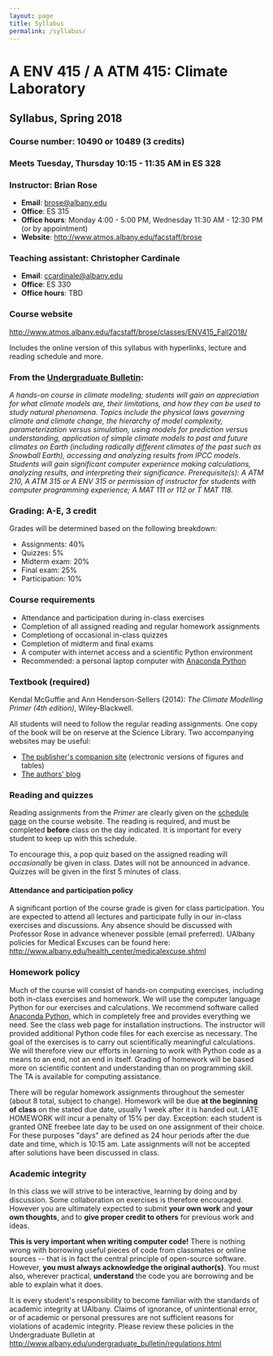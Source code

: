 ```yaml
---
layout: page
title: Syllabus
permalink: /syllabus/
---
```

# A ENV 415 / A ATM 415: Climate Laboratory

## Syllabus, Spring 2018

### Course number: 10490 or 10489  (3 credits)

### Meets Tuesday, Thursday 10:15 - 11:35 AM in ES 328

### Instructor: Brian Rose

- **Email**: <brose@albany.edu>
- **Office**: ES 315
- **Office hours**: Monday 4:00 - 5:00 PM, Wednesday 11:30 AM - 12:30 PM (or by appointment)
- **Website**: <http://www.atmos.albany.edu/facstaff/brose>

### Teaching assistant: Christopher Cardinale

- **Email**: <ccardinale@albany.edu>
- **Office**: ES 330
- **Office hours**: TBD

### Course website

<http://www.atmos.albany.edu/facstaff/brose/classes/ENV415_Fall2018/>

Includes the online version of this syllabus with hyperlinks, lecture and reading schedule and more.


### From the [Undergraduate Bulletin](http://www.albany.edu/undergraduate_bulletin/a_env.html):

*A hands-on course in climate modeling; students will gain an appreciation for what climate models are, their limitations, and how they can be used to study natural phenomena. Topics include the physical laws governing climate and climate change, the hierarchy of model complexity, parameterization versus simulation, using models for prediction versus understanding, application of simple climate models to past and future climates on Earth (including radically different climates of the past such as Snowball Earth), accessing and analyzing results from IPCC models. Students will gain significant computer experience making calculations, analyzing results, and interpreting their significance. Prerequisite(s): A ATM 210, A ATM 315 or A ENV 315 or permission of instructor for students with computer programming experience; A MAT 111 or 112 or T MAT 118.*


### Grading: A-E, 3 credit

Grades will be determined based on the following breakdown:

- Assignments: 40%
- Quizzes: 5%
- Midterm exam: 20%
- Final exam: 25%
- Participation: 10%


### Course requirements

- Attendance and participation during in-class exercises
- Completion of all assigned reading and regular homework assignments
- Completiong of occasional in-class quizzes
- Completion of midterm and final exams- A computer with internet access and a scientific Python environment- Recommended: a personal laptop computer with [Anaconda Python](https://www.continuum.io/downloads)

### Textbook (required)

Kendal McGuffie and Ann Henderson-Sellers (2014): *The Climate Modelling Primer (4th edition)*, Wiley-Blackwell.

All students will need to follow the regular reading assignments. One copy of the book will be on reserve at the Science Library. Two accompanying websites may be useful:

- [The publisher's companion site](http://www.wiley.com/go/mcguffie/climatemodellingprimer) (electronic versions of figures and tables)
- [The authors' blog](http://www.climatemodellingprimer.net)


### Reading and quizzes

Reading assignments from the *Primer* are clearly given on the [schedule page](http://www.atmos.albany.edu/facstaff/brose/classes/ENV415_Fall2016/schedule.html) on the course website. The reading is required, and must be completed **before** class on the day indicated. It is important for every student to keep up with this schedule.

To encourage this, a pop quiz based on the assigned reading will *occasionally* be given in class. Dates will not be announced in advance. Quizzes will be given in the first 5 minutes of class.  

#### Attendance and participation policy

A significant portion of the course grade is given for class participation.
You are expected to attend all lectures and participate fully in our in-class exercises and discussions.
Any absence should be discussed with Professor Rose in advance whenever possible (email preferred).
UAlbany policies for Medical Excuses can be found here:
<http://www.albany.edu/health_center/medicalexcuse.shtml>


### Homework policy

Much of the course will consist of hands-on computing exercises, including both in-class exercises and homework. We will use the computer language Python for our exercises and calculations. We recommend software called [Anaconda Python](https://www.continuum.io/downloads), which in completely free and provides everything we need. See the class web page for installation instructions. The instructor will provided additional Python code files for each exercise as necessary. The goal of the exercises is to carry out scientifically meaningful calculations. We will therefore view our efforts in learning to work with Python code as a means to an end, not an end in itself. Grading of homework will be based more on scientific content and understanding than on programming skill. The TA is available for computing assistance.

There will be regular homework assignments throughout the semester (about 8 total, subject to change). Homework will be due **at the beginning of class** on the stated due date, usually 1 week after it is handed out. LATE HOMEWORK will incur a penalty of 15% per day. Exception: each student is granted ONE freebee late day to be used on one assignment of their choice. For these purposes "days" are defined as 24 hour periods after the due date and time, which is 10:15 am. Late assignments will not be accepted after solutions have been discussed in class.


### Academic integrity

In this class we will strive to be interactive, learning by doing and by discussion. Some collaboration on exercises is therefore encouraged. However you are ultimately expected to submit **your own work** and **your own thoughts**, and to **give proper credit to others** for previous work and ideas.

**This is very important when writing computer code!** There is nothing wrong with borrowing useful pieces of code from classmates or online sources -- that is in fact the central principle of open-source software. However, **you must always acknowledge the original author(s)**. You must also, wherever practical, **understand** the code you are borrowing and be able to explain what it does.

It is every student's responsibility to become familiar with the standards of academic integrity at UAlbany. Claims of ignorance, of unintentional error, or of academic or personal pressures are not sufficient reasons for violations of academic integrity. Please review these policies in the Undergraduate Bulletin at <http://www.albany.edu/undergraduate_bulletin/regulations.html>
